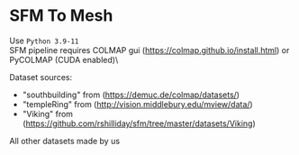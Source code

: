 # SFM To Mesh
Use `Python 3.9-11`\
SFM pipeline requires COLMAP gui (https://colmap.github.io/install.html) or PyCOLMAP (CUDA enabled)\

Dataset sources:
- "southbuilding" from (https://demuc.de/colmap/datasets/)
- "templeRing" from (http://vision.middlebury.edu/mview/data/)
- "Viking" from (https://github.com/rshilliday/sfm/tree/master/datasets/Viking)

All other datasets made by us
